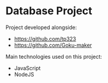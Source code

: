 
# Database Project

Project developed alongside:
- https://github.com/tp323
- https://github.com/Goku-maker

Main technologies used on this project:
- JavaScript
- NodeJS
